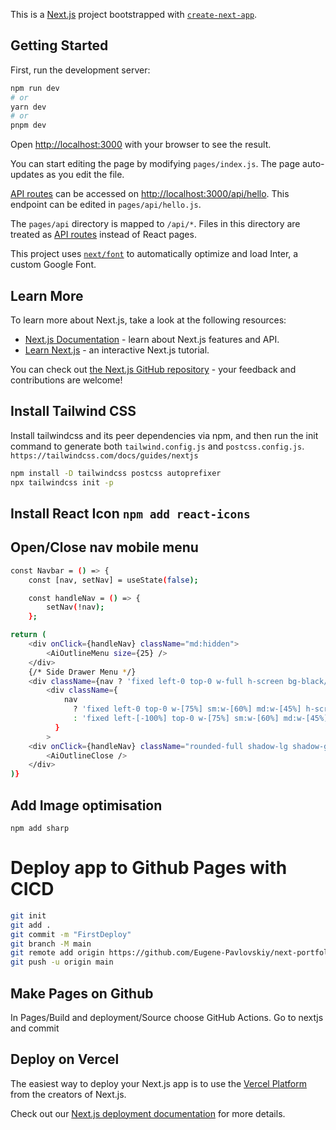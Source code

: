 This is a [Next.js](https://nextjs.org/) project bootstrapped with
[`create-next-app`](https://github.com/vercel/next.js/tree/canary/packages/create-next-app).

## Getting Started

First, run the development server:

```bash
npm run dev
# or
yarn dev
# or
pnpm dev
```

Open [http://localhost:3000](http://localhost:3000) with your browser to see the
result.

You can start editing the page by modifying `pages/index.js`. The page
auto-updates as you edit the file.

[API routes](https://nextjs.org/docs/api-routes/introduction) can be accessed on
[http://localhost:3000/api/hello](http://localhost:3000/api/hello). This
endpoint can be edited in `pages/api/hello.js`.

The `pages/api` directory is mapped to `/api/*`. Files in this directory are
treated as [API routes](https://nextjs.org/docs/api-routes/introduction) instead
of React pages.

This project uses
[`next/font`](https://nextjs.org/docs/basic-features/font-optimization) to
automatically optimize and load Inter, a custom Google Font.

## Learn More

To learn more about Next.js, take a look at the following resources:

- [Next.js Documentation](https://nextjs.org/docs) - learn about Next.js
  features and API.
- [Learn Next.js](https://nextjs.org/learn) - an interactive Next.js tutorial.

You can check out
[the Next.js GitHub repository](https://github.com/vercel/next.js/) - your
feedback and contributions are welcome!

## Install Tailwind CSS

Install tailwindcss and its peer dependencies via npm, and then run the init
command to generate both `tailwind.config.js` and `postcss.config.js`.
`https://tailwindcss.com/docs/guides/nextjs`

```bash
npm install -D tailwindcss postcss autoprefixer
npx tailwindcss init -p
```

## Install React Icon `npm add react-icons`

## Open/Close nav mobile menu

```bash
const Navbar = () => {
    const [nav, setNav] = useState(false);

    const handleNav = () => {
        setNav(!nav);
    };

return (
    <div onClick={handleNav} className="md:hidden">
        <AiOutlineMenu size={25} />
    </div>
    {/* Side Drawer Menu */}
    <div className={nav ? 'fixed left-0 top-0 w-full h-screen bg-black/70' : ''}>
        <div className={
            nav
              ? 'fixed left-0 top-0 w-[75%] sm:w-[60%] md:w-[45%] h-screen bg-[#ecf0f3] p-10 ease-in duration-500'
              : 'fixed left-[-100%] top-0 w-[75%] sm:w-[60%] md:w-[45%] h-screen bg-[#ecf0f3] p-10 ease-in duration-500'
          }
        >
    <div onClick={handleNav} className="rounded-full shadow-lg shadow-gray-400 p-3 cursor-pointer">
        <AiOutlineClose />
    </div>
)}

```

## Add Image optimisation
`npm add sharp`

# Deploy app to Github Pages with CICD
```bash
git init
git add .
git commit -m "FirstDeploy"
git branch -M main
git remote add origin https://github.com/Eugene-Pavlovskiy/next-portfolio.git
git push -u origin main
```

## Make Pages on Github
In Pages/Build and deployment/Source choose GitHub Actions. Go to nextjs and commit



## Deploy on Vercel

The easiest way to deploy your Next.js app is to use the
[Vercel Platform](https://vercel.com/new?utm_medium=default-template&filter=next.js&utm_source=create-next-app&utm_campaign=create-next-app-readme)
from the creators of Next.js.

Check out our
[Next.js deployment documentation](https://nextjs.org/docs/deployment) for more
details.

```

```
